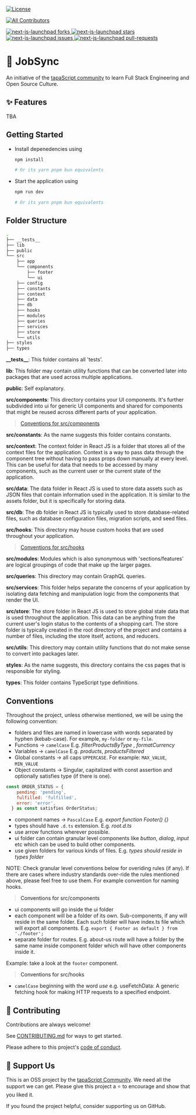 <a href="https://github.com/tapascript/jobsync/blob/master/LICENSE" target="blank"><img src="https://img.shields.io/github/license/tapascript/jobsync?style=flat-square" alt="License" /></a>
<!-- ALL-CONTRIBUTORS-BADGE:START - Do not remove or modify this section -->
[![All Contributors](https://img.shields.io/badge/all_contributors-6-orange.svg?style=flat-square)](#contributors-)
<!-- ALL-CONTRIBUTORS-BADGE:END -->
<a href="https://github.com/tapascript/jobsync/fork" target="blank">
<img src="https://img.shields.io/github/forks/tapascript/jobsync?style=flat-square" alt="next-js-launchpad forks"/>
</a>
<a href="https://github.com/tapascript/jobsync/stargazers" target="blank">
<img src="https://img.shields.io/github/stars/tapascript/jobsync?style=flat-square" alt="next-js-launchpad stars"/>
</a>
<a href="https://github.com/tapascript/jobsync/issues" target="blank">
<img src="https://img.shields.io/github/issues/tapascript/jobsync?style=flat-square" alt="next-js-launchpad issues"/>
</a>
<a href="https://github.com/tapascript/jobsync/pulls" target="blank">
<img src="https://img.shields.io/github/issues-pr/tapascript/jobsync?style=flat-square" alt="next-js-launchpad pull-requests"/>
</a>

# 🚀 JobSync

An initiative of the [tapaScript community](https://youtube.com/@tapasadhikary) to learn Full Stack Engineering and Open Source Culture.

## ✨ Features
TBA

## Getting Started

- Install depenedencies using
  ```bash
  npm install

  # Or its yarn pnpm bun equivalents
  ```

- Start the application using
  ```bash
  npm run dev

  # Or its yarn pnpm bun equivalents
  ```
<!-- Project should be public for the above command to work -->

## Folder Structure

```bash
.
├── __tests__
├── lib
├── public
└── src
    ├── app
    └── components
        ├── footer
        └── ui
    ├── config
    ├── constants
    ├── context
    ├── data
    ├── db
    ├── hooks
    ├── modules
    ├── queries
    ├── services
    ├── store
    └── utils
├── styles
├── types
```

**\_\_tests\_\_**: This folder contains all 'tests'.

**lib**: This folder may contain utility functions that can be converted later into packages that are used across multiple applications.

**public**: Self explanatory.

**src/components**: This directory contains your UI components. It's further subdivided into ui for generic UI components and shared for components that might be reused across different parts of your application.

> [Conventions for src/components](#convention)

**src/constants**: As the name suggests this folder contains constants.

**src/context**: The context folder in React JS is a folder that stores all of the context files for the application. Context is a way to pass data through the component tree without having to pass props down manually at every level. This can be useful for data that needs to be accessed by many components, such as the current user or the current state of the application.

**src/data**: The data folder in React JS is used to store data assets such as JSON files that contain information used in the application. It is similar to the assets folder, but it is specifically for storing data.

**src/db**: The db folder in React JS is typically used to store database-related files, such as database configuration files, migration scripts, and seed files.

**src/hooks**: This directory may house custom hooks that are used throughout your application.

> [Conventions for src/hooks](#convention2)

**src/modules**: Modules which is also synonymous with 'sections/features' are logical groupings of code that make up the larger pages.

**src/queries**: This directory may contain GraphQL queries.

**src/services**: This folder helps separate the concerns of your application by isolating data fetching and manipulation logic from the components that render the UI.

**src/store**: The store folder in React JS is used to store global state data that is used throughout the application. This data can be anything from the current user's login status to the contents of a shopping cart. The store folder is typically created in the root directory of the project and contains a number of files, including the store itself, actions, and reducers.

**src/utils**: This directory may contain utility functions that do not make sense to convert into packages later.

**styles**: As the name suggests, this directory contains the css pages that is responsible for styling.

**types**: This folder contains TypeScript type definitions.

## Conventions

Throughout the project, unless otherwise mentioned, we will be using the following convention:

- folders and files are named in lowercase with words separated by hyphen (kebab-case). For example, `my-folder` or `my-file`.
- Functions -> `camelCase` E.g. _filterProductsByType_ , _formatCurrency_
- Variables -> `camelCase` E.g. _products_, _productsFiltered_
- Global constants -> all caps `UPPERCASE`. For example: `MAX_VALUE`, `MIN_VALUE`
- Object constants -> Singular, capitalized with const assertion and optionally satisfies type (if there is one).

```js
const ORDER_STATUS = {
    pending: 'pending',
    fulfilled: 'fulfilled',
    error: 'error',
  } as const satisfies OrderStatus;
```

- component names -> `PascalCase` E.g. _export function Footer() {}_
- types should have `.d.ts` extension. E.g. _root.d.ts_
- use arrow functions wherever possible.
- ui folder can contain granular level components like _button_, _dialog_, _input_ etc which can be used to build other components.
- use given folders for various kinds of files. E.g. _types should reside in types folder_

NOTE: Check granular level conventions below for overiding rules (if any). If there are cases where industry standards over-ride the rules mentioned above, please feel free to use them. For example convention for naming hooks.

> <a id="convention">Conventions for src/components</a>

- ui components will go inside the ui folder
- each component will be a folder of its own. Sub-components, if any will reside in the same folder. Each such folder will have index.ts file which will export all components. E.g. `export { Footer as default } from './footer';`
- separate folder for routes. E.g. about-us route will have a folder by the same name inside component folder which will have other components inside it.

Example: take a look at the `footer` component.

> <a id="convention2">Conventions for src/hooks</a>

- `camelCase` beginning with the word _use_ e.g. useFetchData: A generic fetching hook for making HTTP requests to a specified endpoint.

## 🤝 Contributing

Contributions are always welcome!

See [CONTRIBUTING.md](https://github.com/tapascript/jobsync/blob/main/CONTRIBUTING.md) for ways to get started.

Please adhere to this project's [code of conduct](https://github.com/tapascript/jobsync/blob/main/CODE_OF_CONDUCT.md).

## 🙏 Support Us

This is an OSS project by the [tapaScript Community](https://youtube.com/@tapasadhikary). We need all the support we can get. Please give this project a ⭐️ to encourage and show that you liked it.

If you found the project helpful, consider supporting us on GitHub.



